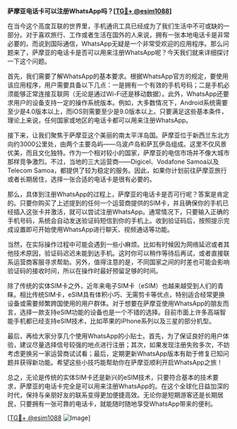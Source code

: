 **萨摩亚电话卡可以注册WhatsApp吗？[[TG💪+ @esim1088](https://t.me/s/esim1088)]**

在当今这个高度互联的世界里，手机通讯工具已经成为了我们生活中不可或缺的一部分。对于喜欢旅行、工作或者生活在国外的人来说，拥有一张本地电话卡是非常必要的。而说到国际通信，WhatsApp无疑是一个非常受欢迎的应用程序。那么问题来了，萨摩亚的电话卡是否可以用来注册WhatsApp呢？今天我们就来详细探讨一下这个问题。

首先，我们需要了解WhatsApp的基本要求。根据WhatsApp官方的规定，要使用该应用程序，用户需要具备以下几点：一是拥有一个有效的手机号码；二是手机必须能够正常连接互联网（无论是通过Wi-Fi还是移动数据）。此外，WhatsApp还要求用户的设备支持一定的操作系统版本。例如，大多数情况下，Android系统需要至少是4.0版本以上，而iOS则需要至少是9.0版本以上。只要满足这些基本条件，理论上来说，任何国家或地区的电话卡都可以用来注册WhatsApp。

接下来，让我们聚焦于萨摩亚这个美丽的南太平洋岛国。萨摩亚位于新西兰东北方向约3000公里处，由两个主要岛屿——乌波卢岛和萨瓦伊岛组成。这里不仅风景优美，而且文化独特。作为一个相对较小的国家，萨摩亚的电信市场并不像大城市那样竞争激烈。不过，当地的三大运营商——Digicel、Vodafone Samoa以及Telecom Samoa，都提供了较为稳定的服务。因此，如果你计划前往萨摩亚旅行或者长期居住，选择一张合适的电话卡是很有必要的。

那么，具体到注册WhatsApp的过程上，萨摩亚的电话卡是否可行呢？答案是肯定的。只要你购买了上述提到的任何一个运营商提供的SIM卡，并且确保你的手机已经插入这张卡并激活，就可以尝试注册WhatsApp。通常情况下，只要输入正确的手机号码，系统会自动发送验证码短信到你的手机上。收到验证码后，按照提示完成设置即可开始使用WhatsApp进行聊天、视频通话等功能。

当然，在实际操作过程中可能会遇到一些小麻烦。比如有时候因为网络延迟或者其他技术原因，验证码迟迟未能到达手机。这时你可以稍作等待后再试，或者直接联系运营商客服寻求帮助。另外，值得注意的是，不同国家之间的时差也可能会影响验证码的接收时间，所以在操作时最好预留足够的时间。

除了传统的实体SIM卡之外，近年来电子SIM卡（eSIM）也越来越受到人们的青睐。相比传统SIM卡，eSIM具有体积小巧、无需剪卡等优点，特别适合经常更换设备或需要频繁跨国使用的用户群体。对于想要在萨摩亚使用WhatsApp的朋友而言，选择一款支持eSIM功能的设备也是一个不错的选择。目前市面上许多高端智能手机都已经支持eSIM技术，比如苹果的iPhone系列以及三星的部分机型。

最后，再给大家分享几个使用WhatsApp的小贴士。首先，为了保证良好的用户体验，建议尽量选择信号较强的地点进行注册；其次，如果发现注册失败多次，不妨考虑更换另一家运营商试试看；最后，定期更新WhatsApp版本有助于修复已知问题并获得新功能。希望这些小技巧能帮助你在萨摩亚顺利开启WhatsApp之旅！

总之，无论是传统的实体SIM卡还是新兴的eSIM技术，只要符合基本的技术要求，萨摩亚的电话卡完全是可以用来注册WhatsApp的。在这个全球化日益加深的时代，保持与亲朋好友的联系变得更加便捷高效。无论你是短期游客还是长期居民，只要拥有一张可靠的电话卡，就能随时随地享受WhatsApp带来的便利。

[[TG💪+ @esim1088](https://t.me/s/esim1088) ![Image](https://i.postimg.cc/4NQfJmqS/Snipaste-2025-05-13-00-14-12.png)]